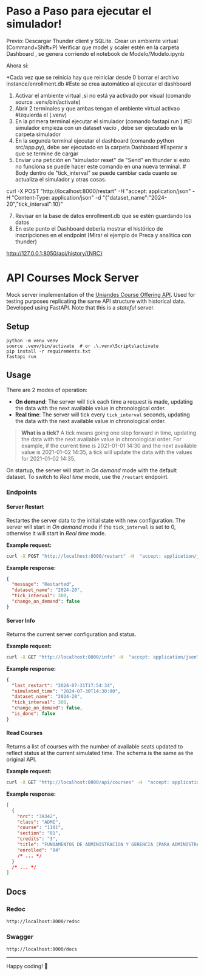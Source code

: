 # Paso a Paso para ejecutar el simulador!

Previo:
Descargar Thunder client y SQLite.
Crear un ambiente virtual (Command+Shift+P)
Verificar que model y scaler estén en la carpeta Dashboard , se genera corriendo el notebook de Modelo/Modelo.ipynb

Ahora sí:

\*Cada vez que se reinicia hay que reiniciar desde 0 borrar el archivo instance/enrollment.db #Este se crea automático al ejecutar el dashboard

1. Activar el ambiente virtual ,si no está ya activado por visual (comando source .venv/bin/activate)
2. Abrir 2 terminales y que ambas tengan el ambiente virtual activao #Izquierda el (.venv)
3. En la primera terminal ejecutar el simulador (comando fastapi run ) #El simulador empieza con un dataset vacío , debe ser ejecutado en la carpeta simulador
4. En la segunda terminal ejecutar el dashboard (comando python src/app.py), debe ser ejecutado en la carpeta Dashboard #Esperar a que se termine de cargar
5. Enviar una petición en "simulador reset" de "Send" en thunder si esto no funciona se puede hacer este comando en una nueva terminal. # Body dentro de "tick_interval" se puede cambiar cada cuanto se actualiza el simulador y otras cosas.

curl -X POST "http://localhost:8000/restart" -H "accept: application/json" -H "Content-Type: application/json" -d "{\"dataset_name\":\"2024-20\",\"tick_interval\":10}"

7. Revisar en la base de datos enrollment.db que se estén guardando los datos
8. En este punto el Dashboard debería mostrar el histórico de inscripciones en el endpoint (Mirar el ejemplo de Preca y analítica con thunder)

http://127.0.0.1:8050/api/history/{NRC}

# API Courses Mock Server

Mock server implementation of the [Uniandes Course Offering API](https://ofertadecursos.uniandes.edu.co/api/courses). Used for testing purposes replicating the same API structure with historical data. Developed using FastAPI. Note that this is a _stateful_ server.

## Setup

```
python -m venv venv
source .venv/bin/activate  # or .\.venv\Scripts\activate
pip install -r requirements.txt
fastapi run
```

## Usage

There are 2 modes of operation:

- **On demand**: The server will tick each time a request is made, updating the data with the next available value in chronological order.
- **Real time**: The server will tick every `tick_interval` seconds, updating the data with the next available value in chronological order.

> **What is a tick?** A tick means going one step forward in time, updating the data with the next available value in chronological order. For example, if the current time is 2021-01-01 14:30 and the next available value is 2021-01-02 14:35, a tick will update the data with the values for 2021-01-02 14:35.

On startup, the server will start in _On demand_ mode with the default dataset. To switch to _Real time_ mode, use the `/restart` endpoint.

### Endpoints

#### Server Restart

Restartes the server data to the initial state with new configuration. The server will start in _On demand_ mode if the `tick_interval` is set to 0, otherwise it will start in _Real time_ mode.

**Example request:**

```bash
curl -X POST "http://localhost:8000/restart" -H  "accept: application/json" -H  "Content-Type: application/json" -d "{\"dataset_name\":\"2024-20\",\"tick_interval\":300}"
```

**Example response:**

```json
{
  "message": "Restarted",
  "dataset_name": "2024-20",
  "tick_interval": 300,
  "change_on_demand": false
}
```

#### Server Info

Returns the current server configuration and status.

**Example request:**

```bash
curl -X GET "http://localhost:8000/info" -H  "accept: application/json"
```

**Example response:**

```json
{
  "last_restart": "2024-07-31T17:54:34",
  "simulated_time": "2024-07-30T14:30:00",
  "dataset_name": "2024-20",
  "tick_interval": 300,
  "change_on_demand": false,
  "is_done": false
}
```

#### Read Courses

Returns a list of courses with the number of available seats updated to reflect status at the current simulated time. The schema is the same as the original API.

**Example request:**

```bash
curl -X GET "http://localhost:8000/api/courses" -H  "accept: application/json"
```

**Example response:**

```json
[
  {
    "nrc": "39342",
    "class": "ADMI",
    "course": "1101",
    "section": "01",
    "credits": "3",
    "title": "FUNDAMENTOS DE ADMINISTRACION Y GERENCIA (PARA ADMINISTRADORES)",
    "enrolled": "84"
    /* ... */
  }
  /* ... */
]
```

## Docs

### Redoc

```
http://localhost:8000/redoc
```

### Swagger

```
http://localhost:8000/docs
```

---

Happy coding! 🚀
